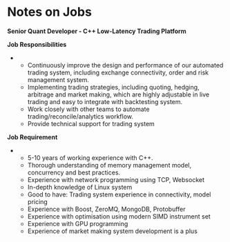 # Notes on Jobs

**Senior Quant Developer - C++ Low-Latency Trading Platform**

**Job Responsibilities**

- - Continuously improve the design and performance of our automated trading system, including exchange connectivity, order and risk management system.
  - Implementing trading strategies, including quoting, hedging, arbitrage and market making, which are highly adjustable in live trading and easy to integrate with backtesting system.
  - Work closely with other teams to automate trading/reconcile/analytics workflow.
  - Provide technical support for trading system

**Job Requirement**

- - 5-10 years of working experience with C++.
  - Thorough understanding of memory management model, concurrency and best practices.
  - Experience with network programming using TCP, Websocket
  - In-depth knowledge of Linux system
  - Good to have: Trading system experience in connectivity, model pricing
  - Experience with Boost, ZeroMQ, MongoDB, Protobuffer
  - Experience with optimisation using modern SIMD instrument set
  - Experience with GPU programming
  - Experience of market making system development is a plus